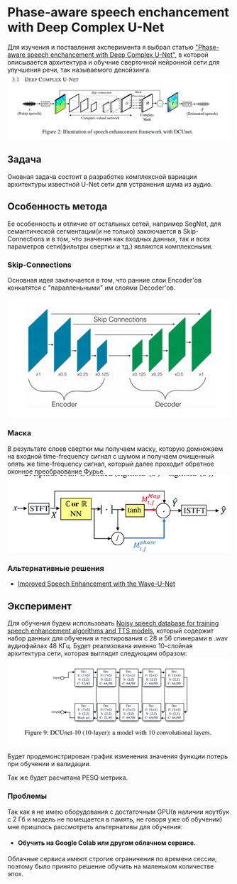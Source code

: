 # Phase-aware speech enchancement with Deep Complex U-Net #
Для изучения и поставления эксперимента я выбрал статью ["Phase-aware speech enchancement with Deep Complex U-Net"](https://openreview.net/pdf?id=SkeRTsAcYm), в которой описывается архитектура и обучние сверточной нейронной сети для улучшения речи, так называемого денойзинга. 
![architecture](img/dcunet.png)

## Задача ##
Оновная задача состоит в разработке комплексной вариации архитектуры известной U-Net сети для устранения шума из аудио.

## Особенность метода ##
Ее особенность и отличие от остальных сетей, например SegNet, для семантической сегментации(и не только) закоючается в Skip-Connections и в том, что значения как входных данных, так и всех параметров сети(фильтры свертки и тд.) являются комплексными.

### Skip-Connections ###
Основная идея заключается в том, что ранние слои Encoder'ов конкатятся с "паралленьными" им слоями Decoder'ов.

![skip-connection](img/skip-connection.png)

### Маска ###
В результате слоев свертки мы получаем маску, которую домножаем на входной time-frequency сигнал с шумом и получаем очищенный опять же time-frequency сигнал, который далее проходит обратное оконное преобраование Фурье.
![arch](img/arch.png) 


### Альтернативные решения ###
* [Improved Speech Enhancement with the Wave-U-Net](https://arxiv.org/abs/1811.11307)

## Эксперимент ##
Для обучения будем использовать [Noisy speech database for training speech enhancement algorithms and TTS models](https://datashare.is.ed.ac.uk/handle/10283/2791), который содержит набор данных для обучения и тестирования с 28 и 56 спикерами в .wav аудиофайлах 48 КГц. Будет реализована именно 10-слойная архитектура сети, которая выглядит следующим образом:
![10-layers](img/layers.png)

Будет продемонстрирован график изменения значения функции потерь при обучении и валидации. 

Так же будет расчитана PESQ метрика.

### Проблемы ###
Так как я не имею оборудования с достаточным GPU(в наличии ноутбук с 2 Гб и модель не помещается в память, не говоря уже об обучении) мне пришлось рассмотреть альтернативы для обучения:

* #### Обучить на Google Colab или другом облачном сервисе. ####
Облачные сервиса имеют строгие ограничения по времени сессии, поэтому было принято решение обучить на маленьком количестве эпох. 
